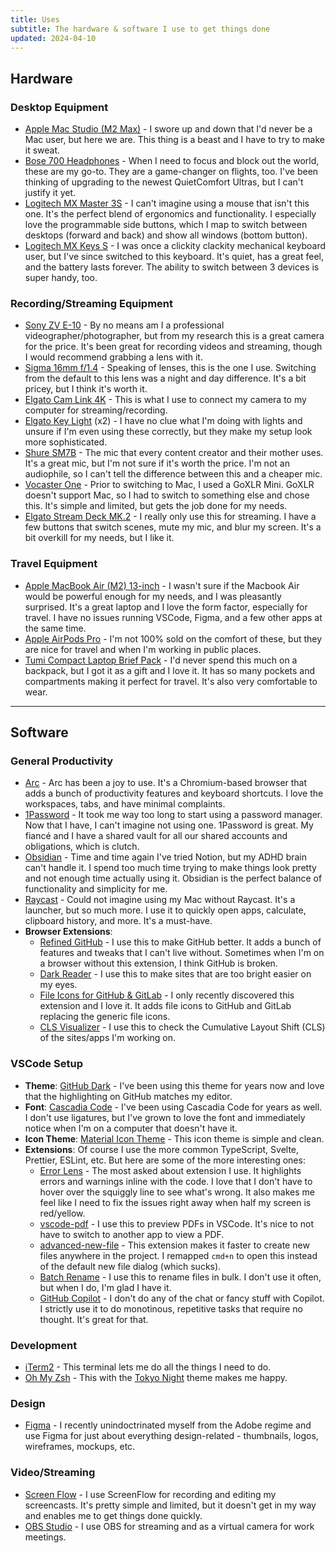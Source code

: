 ```yaml
---
title: Uses
subtitle: The hardware & software I use to get things done
updated: 2024-04-10
---
```


## Hardware

### Desktop Equipment

- [Apple Mac Studio (M2 Max)](https://www.apple.com/mac-studio/) - I swore up and down that I'd never be a Mac user, but here we are. This thing is a beast and I have to try to make it sweat.
- [Bose 700 Headphones](https://www.amazon.com/gp/product/B07Q9MJKBV?th=1) - When I need to focus and block out the world, these are my go-to. They are a game-changer on flights, too. I've been thinking of upgrading to the newest QuietComfort Ultras, but I can't justify it yet.
- [Logitech MX Master 3S](https://www.amazon.com/Logitech-MX-Master-3S-Graphite/dp/B09HM94VDS/) - I can't imagine using a mouse that isn't this one. It's the perfect blend of ergonomics and functionality. I especially love the programmable side buttons, which I map to switch between desktops (forward and back) and show all windows (bottom button).
- [Logitech MX Keys S](https://www.amazon.com/dp/B0BKW3LB2B/) - I was once a clickity clackity mechanical keyboard user, but I've since switched to this keyboard. It's quiet, has a great feel, and the battery lasts forever. The ability to switch between 3 devices is super handy, too.

### Recording/Streaming Equipment

- [Sony ZV E-10](https://www.amazon.com/Sony-Alpha-ZV-E10-Interchangeable-Mirrorless/dp/B09BBLH4SG) - By no means am I a professional videographer/photographer, but from my research this is a great camera for the price. It's been great for recording videos and streaming, though I would recommend grabbing a lens with it.
- [Sigma 16mm f/1.4](https://www.amazon.com/gp/product/B077BWD2BB/) - Speaking of lenses, this is the one I use. Switching from the default to this lens was a night and day difference. It's a bit pricey, but I think it's worth it.
- [Elgato Cam Link 4K](https://www.amazon.com/Elgato-Cam-Link-Broadcast-Recording/dp/B07K3FN5MR/) - This is what I use to connect my camera to my computer for streaming/recording.
- [Elgato Key Light](https://www.amazon.com/Elgato-Key-Light-Professional-app-adjustable/dp/B07L755X9G/) (x2) - I have no clue what I'm doing with lights and unsure if I'm even using these correctly, but they make my setup look more sophisticated.
- [Shure SM7B](https://www.amazon.com/Shure-SM7B-Cardioid-Dynamic-Microphone/dp/B0002E4Z8M/) - The mic that every content creator and their mother uses. It's a great mic, but I'm not sure if it's worth the price. I'm not an audiophile, so I can't tell the difference between this and a cheaper mic.
- [Vocaster One](https://www.amazon.com/Focusrite-Vocaster-One-Podcasting-Lightweight/dp/B09ZGS2B2M) - Prior to switching to Mac, I used a GoXLR Mini. GoXLR doesn't support Mac, so I had to switch to something else and chose this. It's simple and limited, but gets the job done for my needs.
- [Elgato Stream Deck MK.2](https://www.amazon.com/Elgato-Stream-Deck-MK-2-Controller/dp/B09738CV2G) - I really only use this for streaming. I have a few buttons that switch scenes, mute my mic, and blur my screen. It's a bit overkill for my needs, but I like it.

### Travel Equipment

- [Apple MacBook Air (M2) 13-inch](https://www.apple.com/macbook-air/) - I wasn't sure if the Macbook Air would be powerful enough for my needs, and I was pleasantly surprised. It's a great laptop and I love the form factor, especially for travel. I have no issues running VSCode, Figma, and a few other apps at the same time.
- [Apple AirPods Pro](https://www.apple.com/airpods-pro/) - I'm not 100% sold on the comfort of these, but they are nice for travel and when I'm working in public places.
- [Tumi Compact Laptop Brief Pack](https://www.tumi.com/p/compact-laptop-brief-pack-01172971041/) - I'd never spend this much on a backpack, but I got it as a gift and I love it. It has so many pockets and compartments making it perfect for travel. It's also very comfortable to wear.

<hr>

## Software

### General Productivity

- [Arc](https://arc.net/) - Arc has been a joy to use. It's a Chromium-based browser that adds a bunch of productivity features and keyboard shortcuts. I love the workspaces, tabs, and have minimal complaints.
- [1Password](https://1password.com/) - It took me way too long to start using a password manager. Now that I have, I can't imagine not using one. 1Password is great. My fiancé and I have a shared vault for all our shared accounts and obligations, which is clutch.
- [Obsidian](https://obsidian.md/) - Time and time again I've tried Notion, but my ADHD brain can't handle it. I spend too much time trying to make things look pretty and not enough time actually using it. Obsidian is the perfect balance of functionality and simplicity for me.
- [Raycast](https://raycast.com/) - Could not imagine using my Mac without Raycast. It's a launcher, but so much more. I use it to quickly open apps, calculate, clipboard history, and more. It's a must-have.
- **Browser Extensions**:
  - [Refined GitHub](https://github.com/refined-github/refined-github) - I use this to make GitHub better. It adds a bunch of features and tweaks that I can't live without. Sometimes when I'm on a browser without this extension, I think GitHub is broken.
  - [Dark Reader](https://darkreader.org/) - I use this to make sites that are too bright easier on my eyes.
  - [File Icons for GitHub & GitLab](https://chromewebstore.google.com/detail/file-icons-for-github-and/ficfmibkjjnpogdcfhfokmihanoldbfe) - I only recently discovered this extension and I love it. It adds file icons to GitHub and GitLab replacing the generic file icons.
  - [CLS Visualizer](https://chromewebstore.google.com/detail/cls-visualizer/jbbeihojggidiclbcneckhcblilapahn) - I use this to check the Cumulative Layout Shift (CLS) of the sites/apps I'm working on.

### VSCode Setup

- **Theme**: [GitHub Dark](https://marketplace.visualstudio.com/items?itemName=GitHub.github-vscode-theme) - I've been using this theme for years now and love that the highlighting on GitHub matches my editor.
- **Font**: [Cascadia Code](https://github.com/microsoft/cascadia-code) - I've been using Cascadia Code for years as well. I don't use ligatures, but I've grown to love the font and immediately notice when I'm on a computer that doesn't have it.
- **Icon Theme**: [Material Icon Theme](https://marketplace.visualstudio.com/items?itemName=PKief.material-icon-theme) - This icon theme is simple and clean.
- **Extensions**: Of course I use the more common TypeScript, Svelte, Prettier, ESLint, etc. But here are some of the more interesting ones:
  - [Error Lens](https://marketplace.visualstudio.com/items?itemName=usernamehw.errorlens) - The most asked about extension I use. It highlights errors and warnings inline with the code. I love that I don't have to hover over the squiggly line to see what's wrong. It also makes me feel like I need to fix the issues right away when half my screen is red/yellow.
  - [vscode-pdf](https://marketplace.visualstudio.com/items?itemName=tomoki1207.pdf) - I use this to preview PDFs in VSCode. It's nice to not have to switch to another app to view a PDF.
  - [advanced-new-file](https://marketplace.visualstudio.com/items?itemName=patbenatar.advanced-new-file) - This extension makes it faster to create new files anywhere in the project. I remapped `cmd+n` to open this instead of the default new file dialog (which sucks).
  - [Batch Rename](https://marketplace.visualstudio.com/items?itemName=JannisX11.batch-rename-extension) - I use this to rename files in bulk. I don't use it often, but when I do, I'm glad I have it.
  - [GitHub Copilot](https://marketplace.visualstudio.com/items?itemName=GitHub.copilot) - I don't do any of the chat or fancy stuff with Copilot. I strictly use it to do monotinous, repetitive tasks that require no thought. It's great for that.

### Development

- [iTerm2](https://iterm2.com/) - This terminal lets me do all the things I need to do.
- [Oh My Zsh](https://ohmyz.sh/) - This with the [Tokyo Night](https://github.com/enkia/tokyo-night-vscode-theme/blob/master/tokyo-night.itermcolors) theme makes me happy.

### Design

- [Figma](https://www.figma.com/) - I recently unindoctrinated myself from the Adobe regime and use Figma for just about everything design-related - thumbnails, logos, wireframes, mockups, etc.

### Video/Streaming

- [Screen Flow](https://www.telestream.net/screenflow/) - I use ScreenFlow for recording and editing my screencasts. It's pretty simple and limited, but it doesn't get in my way and enables me to get things done quickly.
- [OBS Studio](https://obsproject.com/) - I use OBS for streaming and as a virtual camera for work meetings.
